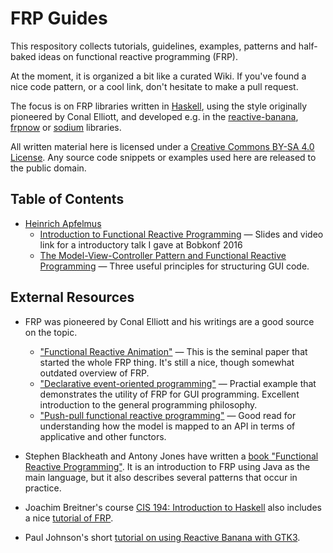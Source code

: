FRP Guides
==========

This respository collects tutorials, guidelines, examples, patterns and half-baked ideas on functional reactive programming (FRP).

At the moment, it is organized a bit like a curated Wiki. If you've found a nice code pattern, or a cool link, don't hesitate to make a pull request.

The focus is on FRP libraries written in [Haskell][], using the style originally pioneered by Conal Elliott, and developed e.g. in the [reactive-banana][], [frpnow][] or [sodium][] libraries.

All written material here is licensed under a <a rel="license" href="http://creativecommons.org/licenses/by-sa/4.0/">Creative Commons BY-SA 4.0 License</a>. Any source code snippets or examples used here are released to the public domain.

  [haskell]: https://www.haskell.org/
  [reactive-banana]: https://github.com/HeinrichApfelmus/reactive-banana
  [frpnow]: https://github.com/atzeus/FRPNow
  [sodium]: https://github.com/SodiumFRP/sodium

Table of Contents
-----------------

* [Heinrich Apfelmus](apfelmus/)
    * [Introduction to Functional Reactive Programming](apfelmus/frp-intro.md) — Slides and video link for a introductory talk I gave at Bobkonf 2016
    * [The Model-View-Controller Pattern and Functional Reactive Programming](apfelmus/mvc.md) — Three useful principles for structuring GUI code.

External Resources
------------------

* FRP was pioneered by Conal Elliott and his writings are a good source on the topic.
  * ["Functional Reactive Animation"][2a] — This is the seminal paper that started the whole FRP thing. It's still a nice, though somewhat outdated overview of FRP.
  * ["Declarative event-oriented programming"][2b] — Practial example that demonstrates the utility of FRP for GUI programming. Excellent introduction to the general programming philosophy.
  * ["Push-pull functional reactive programming"][2c] — Good read for understanding how the model is mapped to an API in terms of applicative and other functors.

* Stephen Blackheath and Antony Jones have written a [book "Functional Reactive Programming"][blackheath]. It is an introduction to FRP using Java as the main language, but it also describes several patterns that occur in practice.

  [2a]: http://conal.net/papers/icfp97/
  [2b]: http://citeseerx.ist.psu.edu/viewdoc/summary?doi=10.1.1.31.1064
  [2c]: http://conal.net/papers/push-pull-frp/
  [blackheath]: https://www.manning.com/books/functional-reactive-programming

* Joachim Breitner's course [CIS 194: Introduction to Haskell][joachim] also includes a nice [tutorial of FRP][joachim-frp].

  [joachim]: http://cis.upenn.edu/~cis194/fall16/
  [joachim-frp]: http://cis.upenn.edu/~cis194/fall16/lectures/11-frp.html

* Paul Johnson's short [tutorial on using Reactive Banana with GTK3](http://paulspontifications.blogspot.de/2018/02/haskell-with-reactive-banana-and-gtk3.html).
